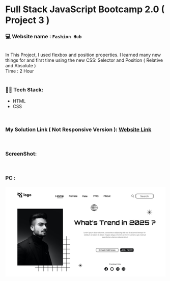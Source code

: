 # Full Stack JavaScript Bootcamp 2.0 ( Project 3 )
### 💻 Website name : `Fashion Hub`
<br>
In This Project, I used flexbox and position properties. I learned many new things for and first time using the new CSS: Selector and Position ( Relative and Absolute )</br>
Time : 2 Hour
<br>
<br>

### 👨‍💻 Tech Stack:
* HTML
* CSS
<br>

### My Solution Link ( Not Responsive Version ): <a href="https://fancy-crepe-632dc6.netlify.app/" target="_blank"> Website Link</a>
<br>

### ScreenShot:
<br>


### PC :
<img src="./output.png" alt="Employee data" title="Employee Data title">

